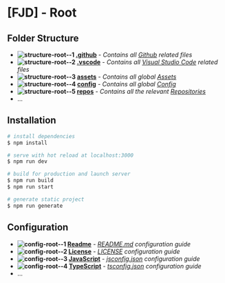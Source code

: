 # [FJD] - Root <!-- {#hero-root} -->

## Folder Structure <!-- {#structure-root} -->

- **![structure-root--1] [.github](./.github)** - _Contains all [Github] related files_
- **![structure-root--2] [.vscode](./.vscode)** - _Contains all [Visual Studio Code] related files_
- **![structure-root--3] [assets](./assets)** - _Contains all global [Assets]_
- **![structure-root--4] [config](./config)** - _Contains all global [Config]_
- **![structure-root--5] [repos](./repos)** - _Contains all the relevant [Repositories]_
- ...

## Installation <!-- {#install-root} -->

```bash
# install dependencies
$ npm install

# serve with hot reload at localhost:3000
$ npm run dev

# build for production and launch server
$ npm run build
$ npm run start

# generate static project
$ npm run generate
```

## Configuration <!-- {#config-root} -->

- **![config-root--1] [Readme](./config/readme)** - _[README.md] configuration guide_
- **![config-root--2] [License](./config/license)** - _[LICENSE] configuration guide_
- **![config-root--3] [JavaScript](./config/javascript)** - _[jsconfig.json] configuration guide_
- **![config-root--4] [TypeScript](./config/typescript)** - _[tsconfig.json] configuration guide_
- ...

<!-- ---------+---------+---------+---------+---------+---------+---------+ -->

<!-- 1. Folder Structure References -->

<!-- a) Folder Structure Icon Paths -->

[structure-root--1]: .vscode/icons/folders/folder-github--20px.png "github icon"
[structure-root--2]: .vscode/icons/folders/folder-vscode--20px.png "visual studio code icon"
[structure-root--3]: .vscode/icons/folders/folder-resource--20px.png "assets icon"
[structure-root--4]: .vscode/icons/folders/folder-config--20px.png "config icon"
[structure-root--5]: .vscode/icons/folders/folder-git--20px.png "repos icon"

<!-- b) Folder Structure Links -->

[github]: https://guides.github.com/ "github guide link"
[visual studio code]: https://code.visualstudio.com/Docs "visual studio guide link"
[assets]: https://ko.nuxtjs.org/docs/2.x/directory-structure/assets/ "assets directory guide link"
[config]: https://ko.nuxtjs.org/docs/2.x/directory-structure/assets/ "config directory guide link"
[repositories]: https://guides.github.com/introduction/git-handbook/#repository "repository guide link"

<!-- 2. Installation References -->

<!-- a) Installation Icon Paths -->

<!-- b) Installation Web Links -->

<!-- 3. Configuration References -->

<!-- a) Configuration Icon Paths -->

[config-root--1]: .vscode/icons/files/readme--20px.png "readme icon"
[config-root--2]: .vscode/icons/files/certificate--20px.png "license icon"
[config-root--3]: .vscode/icons/files/javascript--20px.png "javascript icon"
[config-root--4]: .vscode/icons/files/typescript--20px.png "typescript icon"

<!-- b) Configuration Web Links -->

[readme.md]: https://docs.github.com/en/github/setting-up-and-managing-your-github-profile/managing-your-profile-readme "README.md configuration guide link"
[license]: https://docs.github.com/en/github/creating-cloning-and-archiving-repositories/licensing-a-repository "LICENSE configuration guide link"
[jsconfig.json]: https://code.visualstudio.com/docs/languages/jsconfig "jsconfig.json configuration guide link"
[tsconfig.json]: https://www.typescriptlang.org/docs/handbook/tsconfig-json.html "tsconfig.json configuration guide link"
